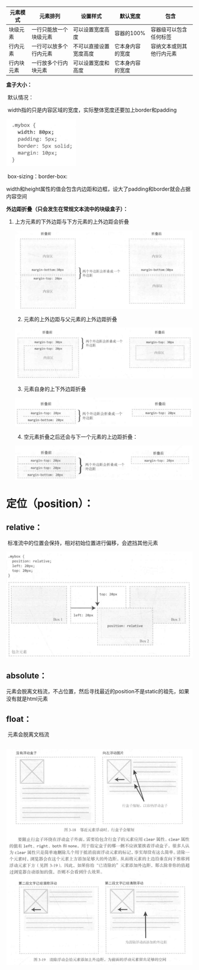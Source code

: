 | 元素模式   | 元素排列               | 设置样式               | 默认宽度         | 包含                     |
| ---------- | ---------------------- | ---------------------- | ---------------- | ------------------------ |
| 块级元素   | 一行只能放一个块级元素 | 可以设置宽度高度       | 容器的100%       | 容器级可以包含任何标签   |
| 行内元素   | 一行可以放多个行内元素 | 不可以直接设置宽度高度 | 它本身内容的宽度 | 容纳文本或则其他行内元素 |
| 行内块元素 | 一行放多个行内块元素   | 可以设置宽度和高度     | 它本身内容的宽度 |                          |

**盒子大小：**

​	默认情况：

​		width指的只是内容区域的宽度，实际整体宽度还要加上border和padding

![image-20210915160447460](../../../图片/image-20210915160447460.png)

​	box-sizing：border-box:

​		width和height属性的值会包含内边距和边框，设大了padding和border就会占据内容空间

**外边距折叠（只会发生在常规文本流中的块级盒子）：**

 1. 上方元素的下外边距与下方元素的上外边距会折叠

    ![image-20210915192447837](../../../图片/image-20210915192447837.png)

	2. 元素的上外边距与父元素的上外边距折叠

    ![image-20210915192606827](../../../图片/image-20210915192606827.png)

	3. 元素自身的上下外边距折叠

    ![image-20210915192639641](../../../图片/image-20210915192639641.png)

	4. 空元素折叠之后还会与下一个元素的上边距折叠：

    ![image-20210915192737257](../../../图片/image-20210915192737257.png)



# 定位（position）：

## relative：

​	标准流中的位置会保持，相对初始位置进行偏移，会遮挡其他元素

![image-20210915193512120](../../../图片/image-20210915193512120.png)

## absolute：

​	元素会脱离文档流，不占位置，然后寻找最近的position不是static的祖先，如果没有就是html元素

## float：

​	元素会脱离文档流

​	![image-20210915195603884](../../../图片/image-20210915195603884.png)



